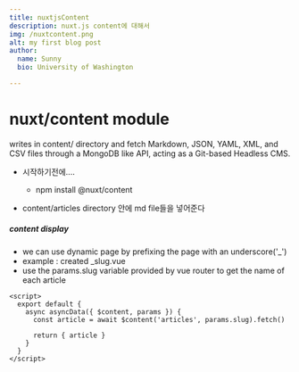 ```yaml
---
title: nuxtjsContent
description: nuxt.js content에 대해서
img: /nuxtcontent.png
alt: my first blog post
author:
  name: Sunny
  bio: University of Washington

---
```


# nuxt/content module
writes in content/ directory and fetch Markdown, JSON, YAML, XML,
and CSV files through a MongoDB like API, acting as a Git-based Headless CMS.

- 시작하기전에....
  - npm install @nuxt/content
  
- content/articles directory 안에 md file들을 넣어준다

##### content display
- we can use dynamic page by prefixing the page with an underscore('_')
- example : created _slug.vue
- use the params.slug variable provided by vue router to get the name of each article
```
<script>
  export default {
    async asyncData({ $content, params }) {
      const article = await $content('articles', params.slug).fetch()

      return { article }
    }
  }
</script>
```
